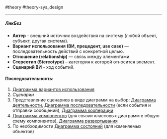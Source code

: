 #theory #theory-sys_design
 
---
##### **ЛикБез**
- **Актер** - внешний источник воздействия на систему (любой объект, субъект, другая система).
- **Вариант использования (ВИ, прецедент, use case)** — последовательность действий с конкретной целью.
- **Отношение (relationship)** — связь между элементами.
- **Стереотип (Stereotype)** –  категория к которой относится элемент.
- **Сценарий ВИ** - ход событий.

#### Последовательность:
1. [Диаграмма вариантов использования](2.%20Theory/Проектирование/Типы%20диаграмм/Диаграмма%20вариантов%20использования.md)
2. *Сценарии*
3. Представление сценариев в виде диаграмм на выбор: [Диаграмма деятельности](2.%20Theory/Проектирование/Типы%20диаграмм/Диаграмма%20деятельности.md), [Диаграмма последовательности](2.%20Theory/Проектирование/Типы%20диаграмм/Диаграмма%20последовательности.md) (если события и отправки сообщений), [Диаграмма кооперации](2.%20Theory/Проектирование/Типы%20диаграмм/Диаграмма%20кооперации.md)
4. [Диаграмма компонентов](2.%20Theory/Проектирование/Типы%20диаграмм/Диаграмма%20компонентов.md) (для связки классовых диаграмм в общую схему компонентов), [Диаграмма развертывания](2.%20Theory/Проектирование/Типы%20диаграмм/Диаграмма%20развертывания.md)
5. По необходимости [Диаграмма состояний](2.%20Theory/Проектирование/Типы%20диаграмм/Диаграмма%20состояний.md) (для изменяемых объектов)

